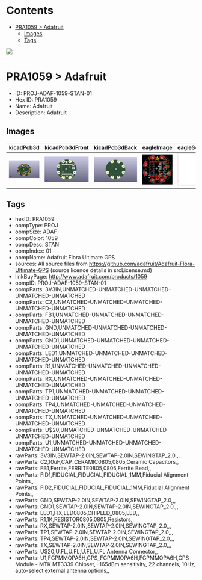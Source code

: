 



Contents
========

* [PRA1059 > Adafruit](#pra1059--adafruit)
	* [Images](#images)
	* [Tags](#tags)
  
![][im]
# PRA1059 > Adafruit

- ID: PROJ-ADAF-1059-STAN-01
- Hex ID: PRA1059
- Name: Adafruit
- Description: Adafruit

## Images
  
  

|kicadPcb3d|kicadPcb3dFront|kicadPcb3dBack|eagleImage|eagleSchemImage|
| :---: | :---: | :---: | :---: | :---: |
|[![kicadPcb3d](kicadPcb3d_140.png)](kicadPcb3d.png)|[![kicadPcb3dFront](kicadPcb3dFront_140.png)](kicadPcb3dFront.png)|[![kicadPcb3dBack](kicadPcb3dBack_140.png)](kicadPcb3dBack.png)|[![eagleImage](eagleImage_140.png)](eagleImage.png)|[![eagleSchemImage](eagleSchemImage_140.png)](eagleSchemImage.png)|

## Tags

- hexID: PRA1059
- oompType: PROJ
- oompSize: ADAF
- oompColor: 1059
- oompDesc: STAN
- oompIndex: 01
- oompName: Adafruit Flora Ultimate GPS
- sources: All source files from https://github.com/adafruit/Adafruit-Flora-Ultimate-GPS (source licence details in srcLicense.md)
- linkBuyPage: http://www.adafruit.com/products/1059
- oompID: PROJ-ADAF-1059-STAN-01
- oompParts: 3V3IN,UNMATCHED-UNMATCHED-UNMATCHED-UNMATCHED-UNMATCHED
- oompParts: C2,UNMATCHED-UNMATCHED-UNMATCHED-UNMATCHED-UNMATCHED
- oompParts: FB1,UNMATCHED-UNMATCHED-UNMATCHED-UNMATCHED-UNMATCHED
- oompParts: GND,UNMATCHED-UNMATCHED-UNMATCHED-UNMATCHED-UNMATCHED
- oompParts: GND1,UNMATCHED-UNMATCHED-UNMATCHED-UNMATCHED-UNMATCHED
- oompParts: LED1,UNMATCHED-UNMATCHED-UNMATCHED-UNMATCHED-UNMATCHED
- oompParts: R1,UNMATCHED-UNMATCHED-UNMATCHED-UNMATCHED-UNMATCHED
- oompParts: RX,UNMATCHED-UNMATCHED-UNMATCHED-UNMATCHED-UNMATCHED
- oompParts: TP1,UNMATCHED-UNMATCHED-UNMATCHED-UNMATCHED-UNMATCHED
- oompParts: TP4,UNMATCHED-UNMATCHED-UNMATCHED-UNMATCHED-UNMATCHED
- oompParts: TX,UNMATCHED-UNMATCHED-UNMATCHED-UNMATCHED-UNMATCHED
- oompParts: U$20,UNMATCHED-UNMATCHED-UNMATCHED-UNMATCHED-UNMATCHED
- oompParts: U1,UNMATCHED-UNMATCHED-UNMATCHED-UNMATCHED-UNMATCHED
- rawParts: 3V3IN,SEWTAP-2.0IN,SEWTAP-2.0IN,SEWINGTAP_2.0,,,
- rawParts: C2,10uF,CAP_CERAMIC0805,0805,Ceramic Capacitors,,
- rawParts: FB1,Ferrite,FERRITE0805,0805,Ferrite Bead,,
- rawParts: FID1,FIDUCIAL,FIDUCIAL,FIDUCIAL_1MM,Fiducial Alignment Points,,
- rawParts: FID2,FIDUCIAL,FIDUCIAL,FIDUCIAL_1MM,Fiducial Alignment Points,,
- rawParts: GND,SEWTAP-2.0IN,SEWTAP-2.0IN,SEWINGTAP_2.0,,,
- rawParts: GND1,SEWTAP-2.0IN,SEWTAP-2.0IN,SEWINGTAP_2.0,,,
- rawParts: LED1,FIX,LED0805,CHIPLED_0805,LED,,
- rawParts: R1,1K,RESISTOR0805,0805,Resistors,,
- rawParts: RX,SEWTAP-2.0IN,SEWTAP-2.0IN,SEWINGTAP_2.0,,,
- rawParts: TP1,SEWTAP-2.0IN,SEWTAP-2.0IN,SEWINGTAP_2.0,,,
- rawParts: TP4,SEWTAP-2.0IN,SEWTAP-2.0IN,SEWINGTAP_2.0,,,
- rawParts: TX,SEWTAP-2.0IN,SEWTAP-2.0IN,SEWINGTAP_2.0,,,
- rawParts: U$20,U.FL,U.FL,U.FL,U.FL Antenna Connector,,
- rawParts: U1,FGPMMOPA6H,GPS_FGPMMOPA6H,FGPMMOPA6H,GPS Module - MTK MT3339 Chipset, -165dBm sensitivity, 22 channels, 10Hz, auto-select external antenna options,,



[im]: kicadPcb3d_450.png

